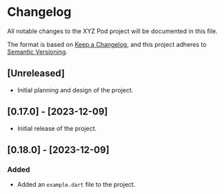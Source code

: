 # Changelog

All notable changes to the XYZ Pod project will be documented in this file.

The format is based on [Keep a Changelog](https://keepachangelog.com/en/1.0.0/),
and this project adheres to [Semantic Versioning](https://semver.org/spec/v2.0.0.html).

## [Unreleased]

- Initial planning and design of the project.

## [0.17.0] - [2023-12-09]

- Initial release of the project.

## [0.18.0] - [2023-12-09]

### Added

- Added an `example.dart` file to the project.